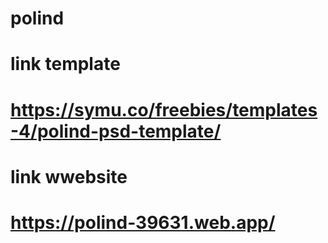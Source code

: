 # polind
# link template 
# https://symu.co/freebies/templates-4/polind-psd-template/
# link wwebsite
# https://polind-39631.web.app/
